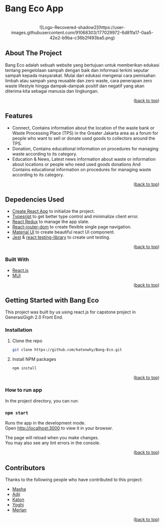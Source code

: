 # Bang Eco App 

<!-- PROJECT LOGO -->
<br />
<div align="center">
![Logo-Recovered-shadow2](https://user-images.githubusercontent.com/91068303/177029972-6d81fa17-0aa5-42e2-b9ba-c36b2f493ba5.png)
</div>

<!-- ABOUT THE PROJECT -->
## About The Project

 Bang Eco adalah sebuah website yang bertujuan untuk memberikan edukasi tentang pengelolaan sampah dengan baik dan informasi terkini seputar sampah kepada masyarakat. Mulai dari edukasi mengenai cara pemisahan limbah atau sampah yang reusable dan zero waste, cara penerapan zero waste lifestyle hingga dampak-dampak positif dan negatif yang akan diterima kita sebagai manusia dan lingkungan.


<p align="right">(<a href="#top">back to top</a>)</p>


## Features

* Connect, Contains information about the location of the waste bank or Waste Processing Place (TPS) in the Greater Jakarta area as a forum for people who want to sell or donate used goods to collectors around the TPS.
* Donation, Contains educational information on procedures for managing waste according to its category.
* Education & News, Latest news information about waste or information about locations or people who need used goods donations And Contains educational information on procedures for managing waste according to its category.


<p align="right">(<a href="#top">back to top</a>)</p>


## Depedencies Used

* [Create React App](https://create-react-app.dev/) to initialize the project.
* [Typesript](https://www.typescriptlang.org/) to get better type control and minimalize client error.
* [React Redux](https://react-redux.js.org/) to manage the app state.
* [React-router-dom](https://reactrouter.com/) to create flexible single page navigation.
* [Material UI](https://mui.com/) to create beautiful react UI component.
* [Jest](https://jestjs.io/) & [react testing-library](https://testing-library.com/) to create unit testing.


<p align="right">(<a href="#top">back to top</a>)</p>

### Built With

* [React.js](https://reactjs.org/)
* [MUI](https://mui.com/)


<p align="right">(<a href="#top">back to top</a>)</p>


<!-- GETTING STARTED -->
## Getting Started with Bang Eco

This project was built by us using react.js for capstone project in GenerasiGigih 2.0 Front End.


### Installation

1. Clone the repo
   ```sh
   git clone https://github.com/katonwhy/Bang-Eco.git
   ```
2. Install NPM packages
   ```sh
   npm install
   ```

<p align="right">(<a href="#top">back to top</a>)</p>


### How to run app

In the project directory, you can run:

### `npm start`

Runs the app in the development mode.\
Open [http://localhost:3000](http://localhost:3000) to view it in your browser.

The page will reload when you make changes.\
You may also see any lint errors in the console.

<p align="right">(<a href="#top">back to top</a>)</p>



## Contributors

Thanks to the following people who have contributed to this project:

* [Masha](https://www.linkedin.com/in/mawar-sharon-priskila-towengke-6w52001)
* [Adji](https://www.linkedin.com/in/mohammad-adji-febriansyah-07135919a/)
* [Katon](http://linkedin.com/in/katon-wahyudi-putra/)
* [Yoghi](https://www.linkedin.com/in/yoghi-oktapiansyah-7126681b6/)
* [Merlan](https://www.linkedin.com/in/merlanda-ardiyla-safira-4a977720b/)


<p align="right">(<a href="#top">back to top</a>)</p>
